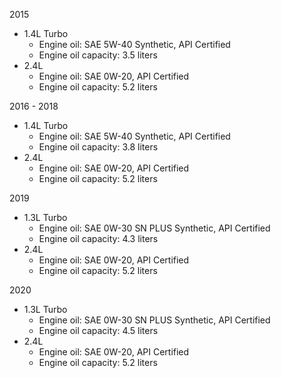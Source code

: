 2015
- 1.4L Turbo
    - Engine oil: SAE 5W-40 Synthetic, API Certified
    - Engine oil capacity: 3.5 liters
- 2.4L
    - Engine oil: SAE 0W-20, API Certified
    - Engine oil capacity: 5.2 liters

2016 - 2018
- 1.4L Turbo
    - Engine oil: SAE 5W-40 Synthetic, API Certified
    - Engine oil capacity: 3.8 liters
- 2.4L
    - Engine oil: SAE 0W-20, API Certified
    - Engine oil capacity: 5.2 liters

2019
- 1.3L Turbo
    - Engine oil: SAE 0W-30 SN PLUS Synthetic, API Certified
    - Engine oil capacity: 4.3 liters
- 2.4L
    - Engine oil: SAE 0W-20, API Certified
    - Engine oil capacity: 5.2 liters

2020
- 1.3L Turbo
    - Engine oil: SAE 0W-30 SN PLUS Synthetic, API Certified
    - Engine oil capacity: 4.5 liters
- 2.4L
    - Engine oil: SAE 0W-20, API Certified
    - Engine oil capacity: 5.2 liters
